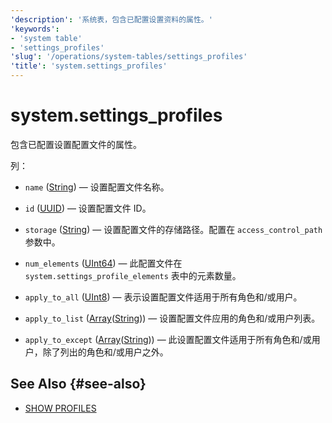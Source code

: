 ```yaml
---
'description': '系统表，包含已配置设置资料的属性。'
'keywords':
- 'system table'
- 'settings_profiles'
'slug': '/operations/system-tables/settings_profiles'
'title': 'system.settings_profiles'
---
```



# system.settings_profiles

包含已配置设置配置文件的属性。

列：
- `name` ([String](../../sql-reference/data-types/string.md)) — 设置配置文件名称。

- `id` ([UUID](../../sql-reference/data-types/uuid.md)) — 设置配置文件 ID。

- `storage` ([String](../../sql-reference/data-types/string.md)) — 设置配置文件的存储路径。配置在 `access_control_path` 参数中。

- `num_elements` ([UInt64](../../sql-reference/data-types/int-uint.md)) — 此配置文件在 `system.settings_profile_elements` 表中的元素数量。

- `apply_to_all` ([UInt8](/sql-reference/data-types/int-uint#integer-ranges)) — 表示设置配置文件适用于所有角色和/或用户。

- `apply_to_list` ([Array](../../sql-reference/data-types/array.md)([String](../../sql-reference/data-types/string.md))) — 设置配置文件应用的角色和/或用户列表。

- `apply_to_except` ([Array](../../sql-reference/data-types/array.md)([String](../../sql-reference/data-types/string.md))) — 此设置配置文件适用于所有角色和/或用户，除了列出的角色和/或用户之外。

## See Also {#see-also}

- [SHOW PROFILES](/sql-reference/statements/show#show-profiles)
